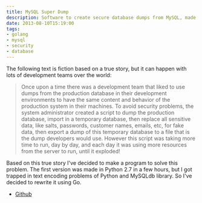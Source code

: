 ```yaml
---
title: MySQL Super Dump
description: Software to create secure database dumps from MySQL, made in Go (a.k.a. golang)
date: 2013-08-10T15:19:00
tags:
- golang
- mysql
- security
- database
---
```


The following text is fiction based on a true story, but it can happen with lots of development teams over the world:

 > Once upon a time there was a development team that liked to use dumps from the production database in their 
 > development environments to have the same content and behavior of the production system in their machines.
 > To avoid security problems, the system administrator created a script to dump the production database, import in a 
 > temporary database, then replace all sensitive data, like salts, passwords, customer names, emails, etc, for fake 
 > data, then export a dump of this temporary database to a file that is the dump developers would use.
 > However this script was taking more time to run, day by day, and each day it was using more resources from the 
 > server to run, until it exploded!

Based on this true story I've decided to make a program to solve this problem. The first version was made in Python 2.7 
in a few hours, but I got trapped in text encoding problems of Python and MySQLdb library. So I've decided to rewrite 
it using Go.

* [Github](https://github.com/hgfischer/mysqlsuperdump)
